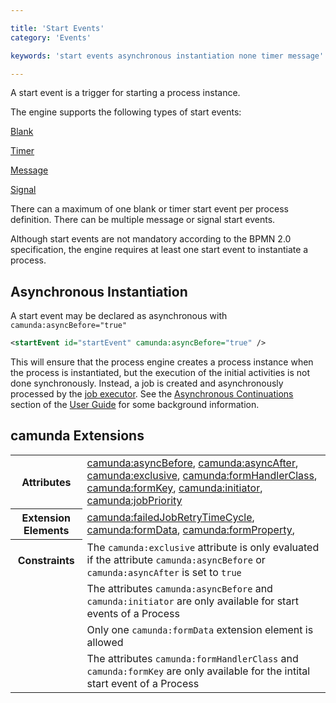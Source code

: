 ```yaml
---

title: 'Start Events'
category: 'Events'

keywords: 'start events asynchronous instantiation none timer message'

---
```



A start event is a trigger for starting a process instance.

The engine supports the following types of start events:<br>

<p>
	<div data-bpmn-symbol="startevent"><a href="ref:#events-none-events">Blank</a></div>
</p
<p>
	<div data-bpmn-symbol="startevent/timer"><a href="ref:#events-timer-events">Timer</a></div>
</p>
<p>
	<div data-bpmn-symbol="startevent/message"><a href="ref:#events-message-events">Message</a></div>
</p>
<p>
	<div data-bpmn-symbol="startevent/signal"><a href="ref:#events-signal-events">Signal</a></div>
</p>


There can a maximum of one blank or timer start event per process definition. There can be multiple message or signal start events.

Although start events are not mandatory according to the BPMN 2.0 specification, the engine requires at least one start event to instantiate a process.


## Asynchronous Instantiation

A start event may be declared as asynchronous with `camunda:asyncBefore="true"`

```xml
<startEvent id="startEvent" camunda:asyncBefore="true" />
```

This will ensure that the process engine creates a process instance when the process is instantiated, but the execution of the initial activities is not done synchronously. Instead, a job is created and asynchronously processed by the [job executor](ref:/guides/user-guide/#process-engine-the-job-executor). See the [Asynchronous Continuations](ref:/guides/user-guide/#process-engine-transactions-in-processes-asynchronous-continuations) section of the [User Guide](ref:/guides/user-guide/) for some background information.

## camunda Extensions

<table class="table table-striped">
  <tr>
    <th>Attributes</th>
    <td>
      <a href="ref:#custom-extensions-camunda-extension-attributes-camundaasyncbefore">camunda:asyncBefore</a>,
      <a href="ref:#custom-extensions-camunda-extension-attributes-camundaasyncafter">camunda:asyncAfter</a>,
      <a href="ref:#custom-extensions-camunda-extension-attributes-camundaexclusive">camunda:exclusive</a>,
      <a href="ref:#custom-extensions-camunda-extension-attributes-camundaformhandlerclass">camunda:formHandlerClass</a>,
      <a href="ref:#custom-extensions-camunda-extension-attributes-camundaformkey">camunda:formKey</a>,
      <a href="ref:#custom-extensions-camunda-extension-attributes-camundainitiator">camunda:initiator</a>,
      <a href="ref:#custom-extensions-camunda-extension-attributes-camundajobpriority">camunda:jobPriority</a>
    </td>
  </tr>
  <tr>
    <th>Extension Elements</th>
    <td>
      <a href="ref:#custom-extensions-camunda-extension-elements-camundafailedjobretrytimecycle">camunda:failedJobRetryTimeCycle</a>,
      <a href="ref:#custom-extensions-camunda-extension-elements-camundaformdata">camunda:formData</a>,
      <a href="ref:#custom-extensions-camunda-extension-elements-camundaformproperty">camunda:formProperty</a>,
    </td>
  </tr>
  <tr>
    <th>Constraints</th>
    <td>
      The <code>camunda:exclusive</code> attribute is only evaluated if the attribute
      <code>camunda:asyncBefore</code> or <code>camunda:asyncAfter</code> is set to <code>true</code>
    </td>
  </tr>
  <tr>
    <td></td>
    <td>
      The attributes <code>camunda:asyncBefore</code> and <code>camunda:initiator</code> are only available for start events of a Process
    </td>
  </tr>
  <tr>
    <td></td>
    <td>
      Only one <code>camunda:formData</code> extension element is allowed
    </td>
  </tr>
  <tr>
    <td></td>
    <td>
      The attributes <code>camunda:formHandlerClass</code> and <code>camunda:formKey</code>
      are only available for the intital start event of a Process
    </td>
  </tr>
</table>

